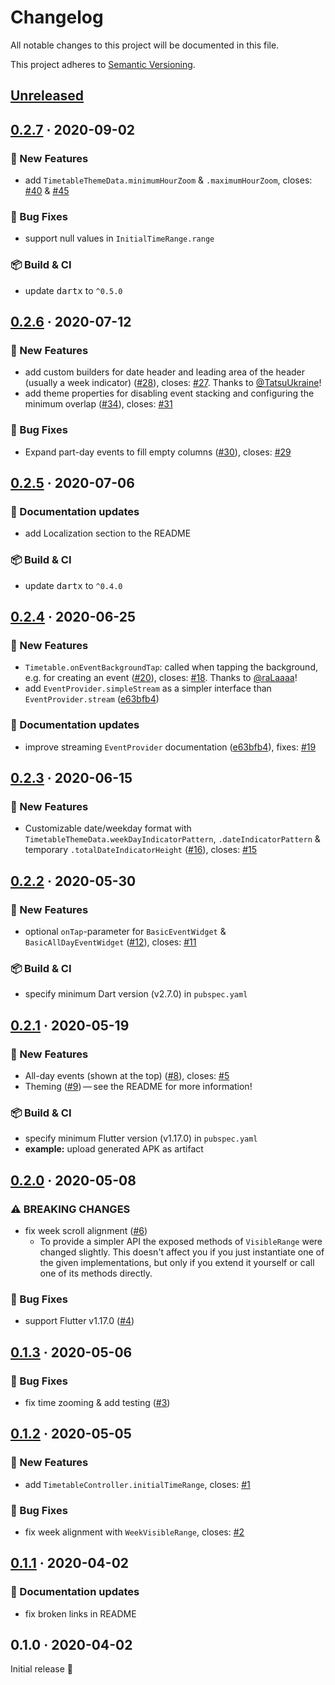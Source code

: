 # Changelog

All notable changes to this project will be documented in this file.

This project adheres to [Semantic Versioning](https://semver.org/spec/v2.0.0.html).


<!-- Template:
## [NEW](https://github.com/JonasWanke/timetable/compare/vOLD...vNEW) · 2020-xx-xx
### ⚠ BREAKING CHANGES
### 🎉 New Features
### ⚡ Changes
### 🐛 Bug Fixes
### 📜 Documentation updates
### 🏗 Refactoring
### 📦 Build & CI
-->

## [Unreleased](https://github.com/JonasWanke/timetable/compare/v0.2.7...master)


## [0.2.7](https://github.com/JonasWanke/timetable/compare/v0.2.6...v0.2.7) · 2020-09-02

### 🎉 New Features
- add `TimetableThemeData.minimumHourZoom` & `.maximumHourZoom`, closes: [#40](https://github.com/JonasWanke/timetable/issues/40) & [#45](https://github.com/JonasWanke/timetable/issues/45)

### 🐛 Bug Fixes
- support null values in `InitialTimeRange.range`

### 📦 Build & CI
- update <kbd>dartx</kbd> to `^0.5.0`


## [0.2.6](https://github.com/JonasWanke/timetable/compare/v0.2.5...v0.2.6) · 2020-07-12

### 🎉 New Features
- add custom builders for date header and leading area of the header (usually a week indicator) ([#28](https://github.com/JonasWanke/timetable/pull/28)), closes: [#27](https://github.com/JonasWanke/timetable/issues/27). Thanks to [@TatsuUkraine](https://github.com/TatsuUkraine)!
- add theme properties for disabling event stacking and configuring the minimum overlap ([#34](https://github.com/JonasWanke/timetable/pull/34)), closes: [#31](https://github.com/JonasWanke/timetable/issues/31)

### 🐛 Bug Fixes
- Expand part-day events to fill empty columns ([#30](https://github.com/JonasWanke/timetable/pull/30)), closes: [#29](https://github.com/JonasWanke/timetable/issues/29)


## [0.2.5](https://github.com/JonasWanke/timetable/compare/v0.2.4...v0.2.5) · 2020-07-06

### 📜 Documentation updates
- add Localization section to the README

### 📦 Build & CI
- update <kbd>dartx</kbd> to `^0.4.0`


## [0.2.4](https://github.com/JonasWanke/timetable/compare/v0.2.3...v0.2.4) · 2020-06-25

### 🎉 New Features
- `Timetable.onEventBackgroundTap`: called when tapping the background, e.g. for creating an event ([#20](https://github.com/JonasWanke/timetable/pull/20)), closes: [#18](https://github.com/JonasWanke/timetable/issues/18). Thanks to [@raLaaaa](https://github.com/raLaaaa)!
- add `EventProvider.simpleStream` as a simpler interface than `EventProvider.stream` ([e63bfb4](https://github.com/JonasWanke/timetable/commit/e63bfb4f974ce5319fd6f6bb12ebb561d8c5143c))

### 📜 Documentation updates
- improve streaming `EventProvider` documentation ([e63bfb4](https://github.com/JonasWanke/timetable/commit/e63bfb4f974ce5319fd6f6bb12ebb561d8c5143c)), fixes: [#19](https://github.com/JonasWanke/timetable/issues/19)


## [0.2.3](https://github.com/JonasWanke/timetable/compare/v0.2.2...v0.2.3) · 2020-06-15

### 🎉 New Features
- Customizable date/weekday format with `TimetableThemeData.weekDayIndicatorPattern`, `.dateIndicatorPattern` & temporary `.totalDateIndicatorHeight` ([#16](https://github.com/JonasWanke/timetable/pull/16)), closes: [#15](https://github.com/JonasWanke/timetable/issues/15)


## [0.2.2](https://github.com/JonasWanke/timetable/compare/v0.2.1...v0.2.2) · 2020-05-30

### 🎉 New Features
- optional `onTap`-parameter for `BasicEventWidget` & `BasicAllDayEventWidget` ([#12](https://github.com/JonasWanke/timetable/pull/12)), closes: [#11](https://github.com/JonasWanke/timetable/issues/11)

### 📦 Build & CI
- specify minimum Dart version (v2.7.0) in `pubspec.yaml`


## [0.2.1](https://github.com/JonasWanke/timetable/compare/v0.2.0...v0.2.1) · 2020-05-19

### 🎉 New Features
- All-day events (shown at the top) ([#8](https://github.com/JonasWanke/timetable/pull/8)), closes: [#5](https://github.com/JonasWanke/timetable/issues/5)
- Theming ([#9](https://github.com/JonasWanke/timetable/pull/9)) — see the README for more information!

### 📦 Build & CI
- specify minimum Flutter version (v1.17.0) in `pubspec.yaml`
- **example:** upload generated APK as artifact


## [0.2.0](https://github.com/JonasWanke/timetable/compare/v0.1.3...v0.2.0) · 2020-05-08

### ⚠ BREAKING CHANGES
- fix week scroll alignment ([#6](https://github.com/JonasWanke/timetable/pull/6))
  - To provide a simpler API the exposed methods of `VisibleRange` were changed slightly. This doesn't affect you if you just instantiate one of the given implementations, but only if you extend it yourself or call one of its methods directly.

### 🐛 Bug Fixes
- support Flutter v1.17.0 ([#4](https://github.com/JonasWanke/timetable/pull/4))


## [0.1.3](https://github.com/JonasWanke/timetable/compare/v0.1.2...v0.1.3) · 2020-05-06

### 🐛 Bug Fixes
- fix time zooming & add testing ([#3](https://github.com/JonasWanke/timetable/pull/3))


## [0.1.2](https://github.com/JonasWanke/timetable/compare/v0.1.1...v0.1.2) · 2020-05-05

### 🎉 New Features
- add `TimetableController.initialTimeRange`, closes: [#1](https://github.com/JonasWanke/timetable/issues/1)

### 🐛 Bug Fixes
- fix week alignment with `WeekVisibleRange`, closes: [#2](https://github.com/JonasWanke/timetable/issues/2)


## [0.1.1](https://github.com/JonasWanke/timetable/compare/v0.1.0...v0.1.1) · 2020-04-02

### 📜 Documentation updates
- fix broken links in README


## 0.1.0 · 2020-04-02

Initial release 🎉
